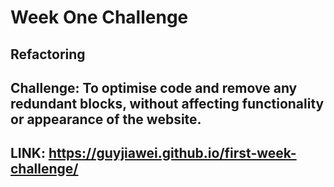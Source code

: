 # Week One Challenge

## Refactoring

## Challenge: To optimise code and remove any redundant blocks, without affecting functionality or appearance of the website.

## LINK: https://guyjiawei.github.io/first-week-challenge/
